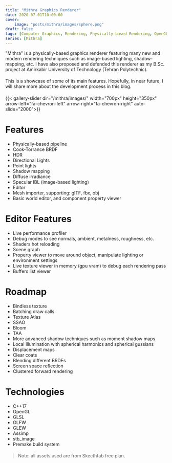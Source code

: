 ```yaml
---
title: "Mithra Graphics Renderer"
date: 2020-07-01T10:00:00
cover:
    image: "posts/mithra/images/sphere.png"
draft: false
tags: [Computer Graphics, Rendering, Physically-based Rendering, OpenGL, C++, Image-based Lighting]
series: [Mithra]
---
```


"Mithra" is a physically-based graphics renderer featuring many new and modern rendering techniques such as image-based lighting, shadow-mapping, etc.
I have also proposed and defended this renderer as my B.Sc. project at Amirkabir University of Technology (Tehran Polytechnic).

####

This is a showcase of some of its main features. Hopefully, in near future, I will share more about the development process in this blog.‍

####

{{< gallery-slider dir="/mithra/images/" width="700px" height="350px" arrow-left="fa-chevron-left" arrow-right="fa-chevron-right" auto-slide="2000">}}

# Features
 - Physically-based pipeline
 - Cook-Torrance BRDF
 - HDR
 - Directional Lights
 - Point lights
 - Shadow mapping
 - Diffuse irradiance
 - Specular IBL (image-based lighting)
 - Editor
 - Mesh importer, supporting: glTF, fbx, obj
 - Basic world editor, and component property viewer

# Editor Features
 - Live performance profiler
 - Debug modes to see normals, ambient, metalness, roughness, etc.
 - Shaders hot reloading
 - Scene graph
 - Property viewer to move around object, manipulate lighting or environment settings
 - Live texture viewer in memory (gpu vram) to debug each rendering pass
 - Buffers list viewer

# Roadmap
 - Bindless texture
 - Batching draw calls
 - Texture Atlas
 - SSAO
 - Bloom
 - TAA
 - More advanced shadow techniques such as moment shadow maps
 - Local illumination with spherical harmonics and spherical gussians
 - Displacement maps
 - Clear coats
 - Blending different BRDFs
 - Screen space reflection
 - Clustered forward rendering

# Technologies
- C++17
- OpenGL
- GLSL
- GLFW
- GLEW
- Assimp
- stb_image
- Premake build system

####

> Note: all assets used are from Skecthfab free plan.